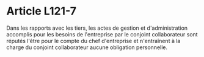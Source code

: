 # Article L121-7

Dans les rapports avec les tiers, les actes de gestion et d'administration accomplis pour les besoins de l'entreprise par le conjoint collaborateur sont réputés l'être pour le compte du chef d'entreprise et n'entraînent à la charge du conjoint collaborateur aucune obligation personnelle.
